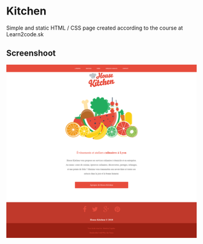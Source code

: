 # Kitchen
Simple and static HTML / CSS page created according to the course at Learn2code.sk

## Screenshoot
![preview](Kitchen.png)
